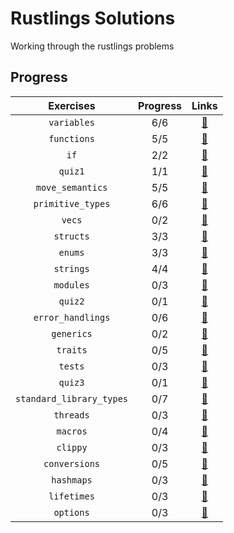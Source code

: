 # Rustlings Solutions
Working through the rustlings problems

## Progress

| Exercises                 | Progress  | Links        																					   |
| :----------------------:  | :-------: | :----------------------------------------------------------------------------------------------: |
| `variables`               | 6/6       | [:link:](https://github.com/Emc54/rustlings-sols/tree/main/exercises/variables)                  |
| `functions`               | 5/5       | [:link:](https://github.com/Emc54/rustlings-sols/tree/main/exercises/functions)                  |
| `if`                      | 2/2       | [:link:](https://github.com/Emc54/rustlings-sols/tree/main/exercises/if)                         |
| `quiz1`                   | 1/1       | [:link:](https://github.com/Emc54/rustlings-sols/tree/main/exercises/quiz1.rs)                   |
| `move_semantics`          | 5/5       | [:link:](https://github.com/Emc54/rustlings-sols/tree/main/exercises/move_semantics)             |
| `primitive_types`         | 6/6       | [:link:](https://github.com/Emc54/rustlings-sols/tree/main/exercises/primitive_types)            |
| `vecs`                    | 0/2       | [:link:](https://github.com/Emc54/rustlings-sols/tree/main/exercises/vecs)                       |
| `structs`                 | 3/3       | [:link:](https://github.com/Emc54/rustlings-sols/tree/main/exercises/structs)                    |
| `enums`                   | 3/3       | [:link:](https://github.com/Emc54/rustlings-sols/tree/main/exercises/enums)                      |
| `strings`                 | 4/4       | [:link:](https://github.com/Emc54/rustlings-sols/tree/main/exercises/strings)                    |
| `modules`                 | 0/3       | [:link:](https://github.com/Emc54/rustlings-sols/tree/main/exercises/modules)                    |
| `quiz2`                   | 0/1       | [:link:](https://github.com/Emc54/rustlings-sols/tree/main/exercises/quiz2.rs)                   |
| `error_handlings`         | 0/6       | [:link:](https://github.com/Emc54/rustlings-sols/tree/main/exercises/error_handling)             |
| `generics`                | 0/2       | [:link:](https://github.com/Emc54/rustlings-sols/tree/main/exercises/generics)                   |
| `traits`                  | 0/5       | [:link:](https://github.com/Emc54/rustlings-sols/tree/main/exercises/traits)                     |
| `tests`                   | 0/3       | [:link:](https://github.com/Emc54/rustlings-sols/tree/main/exercises/tests)                      |
| `quiz3`                   | 0/1       | [:link:](https://github.com/Emc54/rustlings-sols/tree/main/exercises/quiz3.rs)                   |
| `standard_library_types`  | 0/7       | [:link:](https://github.com/Emc54/rustlings-sols/tree/main/exercises/standard_library_types)     |
| `threads`                 | 0/3       | [:link:](https://github.com/Emc54/rustlings-sols/tree/main/exercises/threads)                    |
| `macros`                  | 0/4       | [:link:](https://github.com/Emc54/rustlings-sols/tree/main/exercises/macros)                     |
| `clippy`                  | 0/3       | [:link:](https://github.com/Emc54/rustlings-sols/tree/main/exercises/clippy)                     |
| `conversions`             | 0/5       | [:link:](https://github.com/Emc54/rustlings-sols/tree/main/exercises/conversions)                |
| `hashmaps`                | 0/3       | [:link:](https://github.com/Emc54/rustlings-sols/tree/main/exercises/hashmaps)                   |
| `lifetimes`               | 0/3       | [:link:](https://github.com/Emc54/rustlings-sols/tree/main/exercises/lifetimes)                  |
| `options`                 | 0/3       | [:link:](https://github.com/Emc54/rustlings-sols/tree/main/exercises/options)                    |